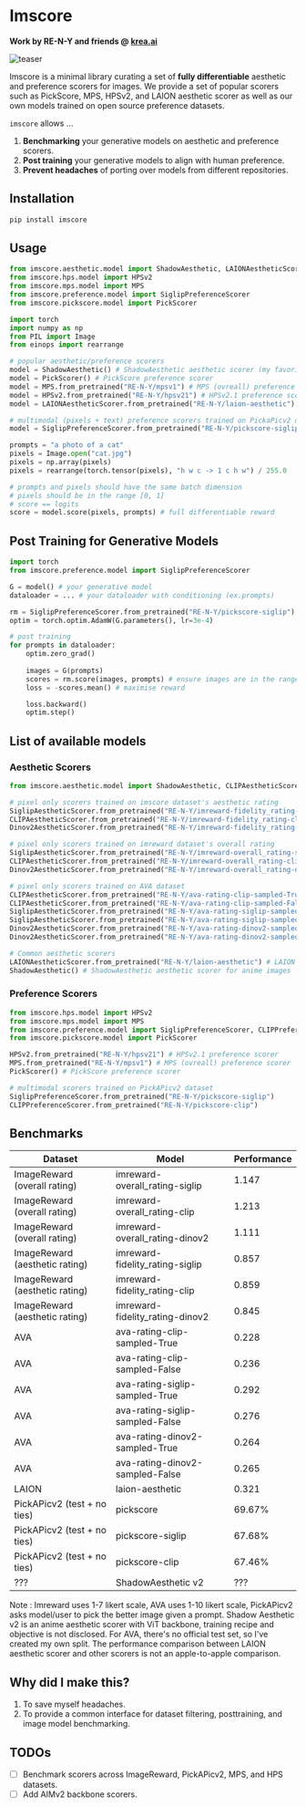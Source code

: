 # Imscore
**Work by RE-N-Y and friends @ [krea.ai](https://krea.ai)**

![teaser](teaser.png)

Imscore is a minimal library curating a set of **fully differentiable** aesthetic and preference scorers for images.
We provide a set of popular scorers such as PickScore, MPS, HPSv2, and LAION aesthetic scorer as well as our own models trained on open source preference datasets.

`imscore` allows ...

1. **Benchmarking** your generative models on aesthetic and preference scorers.
2. **Post training** your generative models to align with human preference.
3. **Prevent headaches** of porting over models from different repositories.


## Installation

```bash
pip install imscore
```

## Usage

```python
from imscore.aesthetic.model import ShadowAesthetic, LAIONAestheticScorer
from imscore.hps.model import HPSv2
from imscore.mps.model import MPS
from imscore.preference.model import SiglipPreferenceScorer
from imscore.pickscore.model import PickScorer

import torch
import numpy as np
from PIL import Image
from einops import rearrange

# popular aesthetic/preference scorers
model = ShadowAesthetic() # ShadowAesthetic aesthetic scorer (my favorite)
model = PickScorer() # PickScore preference scorer
model = MPS.from_pretrained("RE-N-Y/mpsv1") # MPS (ovreall) preference scorer
model = HPSv2.from_pretrained("RE-N-Y/hpsv21") # HPSv2.1 preference scorer
model = LAIONAestheticScorer.from_pretrained("RE-N-Y/laion-aesthetic") # LAION aesthetic scorer

# multimodal (pixels + text) preference scorers trained on PickaPicv2 dataset 
model = SiglipPreferenceScorer.from_pretrained("RE-N-Y/pickscore-siglip")

prompts = "a photo of a cat"
pixels = Image.open("cat.jpg")
pixels = np.array(pixels)
pixels = rearrange(torch.tensor(pixels), "h w c -> 1 c h w") / 255.0

# prompts and pixels should have the same batch dimension
# pixels should be in the range [0, 1]
# score == logits
score = model.score(pixels, prompts) # full differentiable reward
```

## Post Training for Generative Models

```python
import torch
from imscore.preference.model import SiglipPreferenceScorer

G = model() # your generative model
dataloader = ... # your dataloader with conditioning (ex.prompts)

rm = SiglipPreferenceScorer.from_pretrained("RE-N-Y/pickscore-siglip") # pretrained preference model
optim = torch.optim.AdamW(G.parameters(), lr=3e-4)

# post training
for prompts in dataloader:
    optim.zero_grad()
    
    images = G(prompts)
    scores = rm.score(images, prompts) # ensure images are in the range [0, 1]
    loss = -scores.mean() # maximise reward

    loss.backward()
    optim.step()
```

## List of available models

### Aesthetic Scorers
```python
from imscore.aesthetic.model import ShadowAesthetic, CLIPAestheticScorer, SiglipAestheticScorer, Dinov2AestheticScorer, LAIONAestheticScorer

# pixel only scorers trained on imscore dataset's aesthetic rating
SiglipAestheticScorer.from_pretrained("RE-N-Y/imreward-fidelity_rating-siglip")
CLIPAestheticScorer.from_pretrained("RE-N-Y/imreward-fidelity_rating-clip")
Dinov2AestheticScorer.from_pretrained("RE-N-Y/imreward-fidelity_rating-dinov2")

# pixel only scorers trained on imreward dataset's overall rating
SiglipAestheticScorer.from_pretrained("RE-N-Y/imreward-overall_rating-siglip")
CLIPAestheticScorer.from_pretrained("RE-N-Y/imreward-overall_rating-clip")
Dinov2AestheticScorer.from_pretrained("RE-N-Y/imreward-overall_rating-dinov2")

# pixel only scorers trained on AVA dataset
CLIPAestheticScorer.from_pretrained("RE-N-Y/ava-rating-clip-sampled-True")
CLIPAestheticScorer.from_pretrained("RE-N-Y/ava-rating-clip-sampled-False")
SiglipAestheticScorer.from_pretrained("RE-N-Y/ava-rating-siglip-sampled-True")
SiglipAestheticScorer.from_pretrained("RE-N-Y/ava-rating-siglip-sampled-False")
Dinov2AestheticScorer.from_pretrained("RE-N-Y/ava-rating-dinov2-sampled-True")
Dinov2AestheticScorer.from_pretrained("RE-N-Y/ava-rating-dinov2-sampled-False")

# Common aesthetic scorers
LAIONAestheticScorer.from_pretrained("RE-N-Y/laion-aesthetic") # LAION aesthetic scorer
ShadowAesthetic() # ShadowAesthetic aesthetic scorer for anime images
```

### Preference Scorers
```python
from imscore.hps.model import HPSv2
from imscore.mps.model import MPS
from imscore.preference.model import SiglipPreferenceScorer, CLIPPreferenceScorer
from imscore.pickscore.model import PickScorer

HPSv2.from_pretrained("RE-N-Y/hpsv21") # HPSv2.1 preference scorer
MPS.from_pretrained("RE-N-Y/mpsv1") # MPS (ovreall) preference scorer
PickScorer() # PickScore preference scorer

# multimodal scorers trained on PickAPicv2 dataset
SiglipPreferenceScorer.from_pretrained("RE-N-Y/pickscore-siglip")
CLIPPreferenceScorer.from_pretrained("RE-N-Y/pickscore-clip")
```


## Benchmarks

| Dataset | Model | Performance |
| --- | --- | --- |
| ImageReward (overall rating) | imreward-overall_rating-siglip | 1.147 |
| ImageReward (overall rating) | imreward-overall_rating-clip | 1.213 |
| ImageReward (overall rating) | imreward-overall_rating-dinov2 | 1.111 |
| ImageReward (aesthetic rating) | imreward-fidelity_rating-siglip | 0.857 |
| ImageReward (aesthetic rating) | imreward-fidelity_rating-clip | 0.859 |
| ImageReward (aesthetic rating) | imreward-fidelity_rating-dinov2 | 0.845 |
| AVA | ava-rating-clip-sampled-True | 0.228 |
| AVA | ava-rating-clip-sampled-False | 0.236 |
| AVA | ava-rating-siglip-sampled-True | 0.292 |
| AVA | ava-rating-siglip-sampled-False | 0.276 |
| AVA | ava-rating-dinov2-sampled-True | 0.264 |
| AVA | ava-rating-dinov2-sampled-False | 0.265 |
| LAION | laion-aesthetic | 0.321 |
| PickAPicv2 (test + no ties) | pickscore | 69.67% |
| PickAPicv2 (test + no ties) | pickscore-siglip | 67.68% |
| PickAPicv2 (test + no ties) | pickscore-clip | 67.46% |
| ??? | ShadowAesthetic v2 | ??? |

Note : Imreward uses 1-7 likert scale, AVA uses 1-10 likert scale, PickAPicv2 asks model/user to pick the better image given a prompt. Shadow Aesthetic v2 is an anime aesthetic scorer with ViT backbone, training recipe and objective is not disclosed. For AVA, there's no official test set, so I've created my own split. The performance comparison between LAION aesthetic scorer and other scorers is not an apple-to-apple comparison.


## Why did I make this?

1. To save myself headaches.
2. To provide a common interface for dataset filtering, posttraining, and image model benchmarking.

## TODOs

- [ ] Benchmark scorers across ImageReward, PickAPicv2, MPS, and HPS datasets.
- [ ] Add AIMv2 backbone scorers.